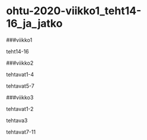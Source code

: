 # ohtu-2020-viikko1_teht14-16_ja_jatko  
###viikko1

  teht14-16
  
###viikko2

  tehtavat1-4
  
  tehtavat5-7
  
###viikko3

   tehtavat1-2
   
   tehtava3
   
   tehtavat7-11
   
